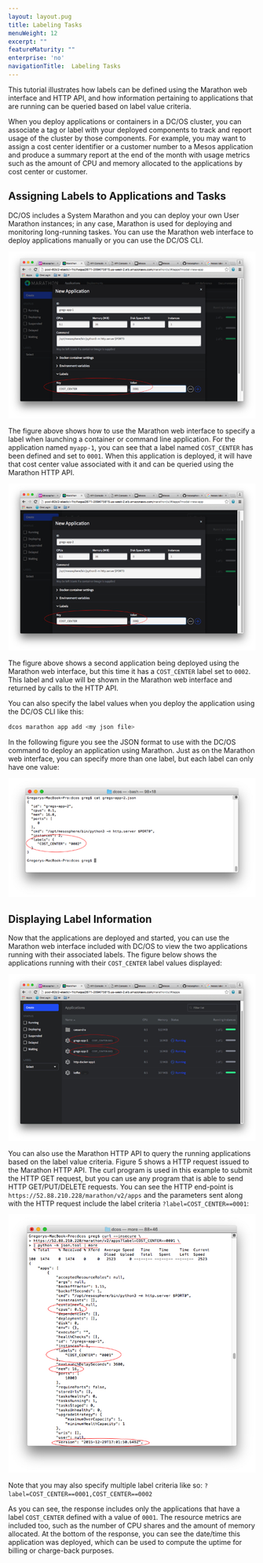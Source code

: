 ```yaml
---
layout: layout.pug
title: Labeling Tasks
menuWeight: 12
excerpt: ""
featureMaturity: ""
enterprise: 'no'
navigationTitle:  Labeling Tasks
---
```


<!-- This source repo for this topic is https://github.com/dcos/dcos-docs -->


This tutorial illustrates how labels can be defined using the Marathon web interface and HTTP API, and how information pertaining to applications that are running can be queried based on label value criteria.

When you deploy applications or containers in a DC/OS cluster, you can associate a tag or label with your deployed components to track and report usage of the cluster by those components. For example, you may want to assign a cost center identifier or a customer number to a Mesos application and produce a summary report at the end of the month with usage metrics such as the amount of CPU and memory allocated to the applications by cost center or customer.

## Assigning Labels to Applications and Tasks

DC/OS includes a System Marathon and you can deploy your own User Marathon instances; in any case, Marathon is used for deploying and monitoring long-running taskes. You can use the Marathon web interface to deploy applications manually or you can use the DC/OS CLI.

![Figure 1. Marathon web interface - Labels for Application 1](../img/labels_demo_figure_1-800x540.jpg)

The figure above shows how to use the Marathon web interface to specify a label when launching a container or command line application. For the application named `myapp-1`, you can see that a label named `COST_CENTER` has been defined and set to `0001`. When this application is deployed, it will have that cost center value associated with it and can be queried using the Marathon HTTP API.

![Figure 2. Marathon web interface - Labels for Application 2](../img/labels_demo_figure_2-800x540.jpg)

The figure above shows a second application being deployed using the Marathon web interface, but this time it has a `COST_CENTER` label set to `0002`. This label and value will be shown in the Marathon web interface and returned by calls to the HTTP API.

You can also specify the label values when you deploy the application using the DC/OS CLI like this:

```bash
dcos marathon app add <my json file>
```

In the following figure you see the JSON format to use with the DC/OS command to deploy an application using Marathon. Just as on the Marathon web interface, you can specify more than one label, but each label can only have one value:

![Figure 3. Marathon JSON File for Application 2](../img/labels_demo_figure_3-800x385.jpg)

## Displaying Label Information

Now that the applications are deployed and started, you can use the Marathon web interface included with DC/OS to view the two applications running with their associated labels. The figure below shows the applications running with their `COST_CENTER` label values displayed:

![Figure 4. Marathon web interface – Running Applications](../img/labels_demo_figure_4-800x540.jpg)

You can also use the Marathon HTTP API to query the running applications based on the label value criteria. Figure 5 shows a HTTP request issued to the Marathon HTTP API. The curl program is used in this example to submit the HTTP GET request, but you can use any program that is able to send HTTP GET/PUT/DELETE requests. You can see the HTTP end-point is `https://52.88.210.228/marathon/v2/apps` and the parameters sent along with the HTTP request include the label criteria `?label=COST_CENTER==0001`:

![Figure 5. Marathon HTTP API Usage](../img/labels_demo_figure_5.jpg)

Note that you may also specify multiple label criteria like so: `?label=COST_CENTER==0001,COST_CENTER==0002`

As you can see, the response includes only the applications that have a label `COST_CENTER` defined with a value of `0001`. The resource metrics are included too, such as the number of CPU shares and the amount of memory allocated. At the bottom of the response, you can see the date/time this application was deployed, which can be used to compute the uptime for billing or charge-back purposes.
